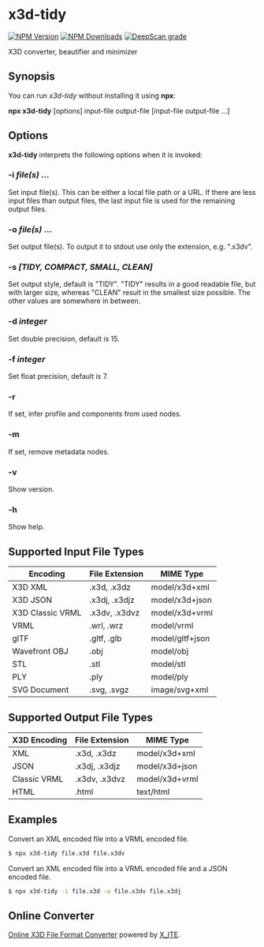# x3d-tidy

[![NPM Version](https://img.shields.io/npm/v/x3d-tidy)](https://www.npmjs.com/package/x3d-tidy)
[![NPM Downloads](https://img.shields.io/npm/dm/x3d-tidy)](https://npmtrends.com/x3d-tidy)
[![DeepScan grade](https://deepscan.io/api/teams/23540/projects/26815/branches/855448/badge/grade.svg)](https://deepscan.io/dashboard#view=project&tid=23540&pid=26815&bid=855448)

X3D converter, beautifier and minimizer

## Synopsis

You can run *x3d-tidy* without installing it using **npx**:

**npx x3d-tidy** \[options\] input-file output-file [input-file output-file ...]

## Options

**x3d-tidy** interprets the following options when it is invoked:

### -i *file(s)* ...

Set input file(s). This can be either a local file path or a URL. If there are less input files than output files, the last input file is used for the remaining output files.

### -o *file(s)* ...

Set output file(s). To output it to stdout use only the extension, e.g. ".x3dv".

### -s *[**TIDY**, COMPACT, SMALL, CLEAN]*

Set output style, default is "TIDY". "TIDY" results in a good readable file, but with larger size, whereas "CLEAN" result in the smallest size possible. The other values are somewhere in between.

### -d *integer*

Set double precision, default is 15.

### -f *integer*

Set float precision, default is 7.

### -r

If set, infer profile and components from used nodes.

### -m

If set, remove metadata nodes.

### -v

Show version.

### -h

Show help.

## Supported Input File Types

| Encoding         | File Extension | MIME Type       |
|------------------|----------------|-----------------|
| X3D XML          | .x3d, .x3dz    | model/x3d+xml   |
| X3D JSON         | .x3dj, .x3djz  | model/x3d+json  |
| X3D Classic VRML | .x3dv, .x3dvz  | model/x3d+vrml  |
| VRML             | .wrl, .wrz     | model/vrml      |
| glTF             | .gltf, .glb    | model/gltf+json |
| Wavefront OBJ    | .obj           | model/obj       |
| STL              | .stl           | model/stl       |
| PLY              | .ply           | model/ply       |
| SVG Document     | .svg, .svgz    | image/svg+xml   |

## Supported Output File Types

| X3D Encoding | File Extension | MIME Type      |
|--------------|----------------|----------------|
| XML          | .x3d, .x3dz    | model/x3d+xml  |
| JSON         | .x3dj, .x3djz  | model/x3d+json |
| Classic VRML | .x3dv, .x3dvz  | model/x3d+vrml |
| HTML         | .html          | text/html      |

## Examples

Convert an XML encoded file into a VRML encoded file.

```sh
$ npx x3d-tidy file.x3d file.x3dv
```

Convert an XML encoded file into a VRML encoded file and a JSON encoded file.

```sh
$ npx x3d-tidy -i file.x3d -o file.x3dv file.x3dj
```

## Online Converter

[Online X3D File Format Converter](https://create3000.github.io/x_ite/laboratory/x3d-file-converter) powered by [X_ITE](https://create3000.github.io/x_ite/).
